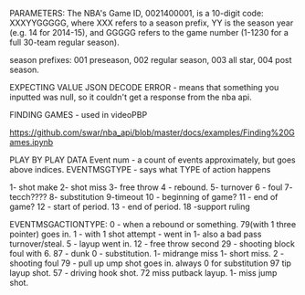 

PARAMETERS:
The NBA's Game ID, 0021400001, is a 10-digit code: XXXYYGGGGG, 
where XXX refers to a season prefix, 
YY is the season year (e.g. 14 for 2014-15), 
and GGGGG refers to the game number (1-1230 for a full 30-team regular season).

season prefixes: 001 preseason, 002 regular season, 003 all star, 004 post season. 


EXPECTING VALUE JSON DECODE ERROR - means that something you inputted was null, so it couldn't get a response
from the nba api. 

FINDING GAMES - used in videoPBP 

https://github.com/swar/nba_api/blob/master/docs/examples/Finding%20Games.ipynb






PLAY BY PLAY DATA
Event num - a count of events approximately, but goes above indices. 
EVENTMSGTYPE - says what TYPE of action happens

1- shot make
2- shot miss
3- free throw
4 - rebound. 
5- turnover
6 - foul
7- tecch????
8- substitution
9-timeout
10 - beginning of game?
11 - end of game?
12  - start of period. 
13 - end of period. 
18 -support ruling



EVENTMSGACTIONTYPE:
0 - when a rebound or something. 
79(with 1 three pointer) goes in. 
1 - with 1 shot attempt - went in
1- also a bad pass turnover/steal. 
5 - layup went in. 
 12 - free throw second
 29 - shooting block foul with 6. 
 87 - dunk
 0 - substitution. 
 1- midrange miss
 1- short miss. 
 2 - shooting foul
 79 - pull up ump shot goes in. 
 always 0 for substitution
 97 tip layup shot. 
 57 - driving hook shot. 
 72 miss putback layup. 
 1- miss jump shot. 
 